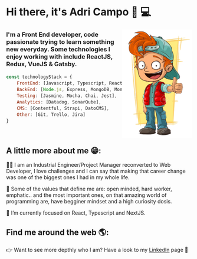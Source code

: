 # Hi there, it's Adri Campo 👋 💻

<img src="https://github.com/adricampo/adricampo/blob/master/image2.png" alt="caricatura de un chico" width="190px" height="295px" align="right">

### I'm a Front End developer, code passionate trying to learn something new everyday. Some technologies I enjoy working with include ReactJS, Redux, VueJS & Gatsby. 

```javascript
const technologyStack = { 
    FrontEnd: [Javascript, Typescript, React, Redux, Gatsby, NextJS],
    BackEnd: [Node.js, Express, MongoDB, Mongoose, GraphQL, Postman, Swagger],
    Testing: [Jasmine, Mocha, Chai, Jest],
    Analytics: [Datadog, SonarQube],
    CMS: [Contentful, Strapi, DatoCMS],
    Other: [Git, Trello, Jira]
}
```

</br>

## A little more about me 😁:

👨‍💻 I am an Industrial Engineer/Project Manager reconverted to Web Developer, I love challenges and I can say that making that career change was one of the biggest ones I had in my whole life. 

👋 Some of the values that define me are: open minded, hard worker, emphatic.. and the most important ones, on that amazing world of programming are, have begginer mindset and a high curiosity dosis.

🌱 I’m currently focused on React, Typescript and NextJS.

## Find me around the web 🌎:

👉 Want to see more depthly who I am? Have a look to my <a href="https://www.linkedin.com/in/adricampo/">LinkedIn</a> page 💼
